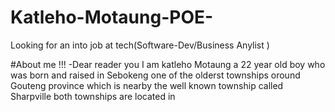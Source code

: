 # Katleho-Motaung-POE-
Looking for an into job at tech(Software-Dev/Business Anylist )

#About me !!!
-Dear reader you I am katleho Motaung a 22 year old boy who was born and raised in Sebokeng one of the olderst townships oround Gouteng province which is nearby the well known township called Sharpville both townships are located in 
